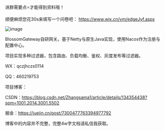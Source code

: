 进群需要点⭐才能得到资料哦！

顺便麻烦您花30s来填写一个问卷吧： https://www.wjx.cn/vm/edgeJyf.aspx

![image](https://github.com/ZhangBlossom/BlossomGateway/assets/110703773/1ad7a1bc-bdaa-46fb-b542-94aa2c22de1f)


BlossomGateway自研网关。基于Netty与原生Java实现，使用Nacos作为注册与配置中心。

项目实现多种过滤器，包含路由、负载均衡、鉴权、灰度发布等过滤器。

WX：qczjhczs0114 

QQ：460219753

项目博客：

CSDN：https://blog.csdn.net/Zhangsama1/article/details/134354438?spm=1001.2014.3001.5502

掘金：https://juejin.cn/post/7300477763394977792

博客中的内容并不完整，完整4w字文档请私信我获取。


